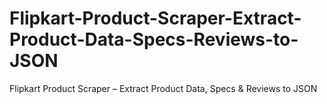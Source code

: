 # Flipkart-Product-Scraper-Extract-Product-Data-Specs-Reviews-to-JSON
Flipkart Product Scraper – Extract Product Data, Specs &amp; Reviews to JSON
